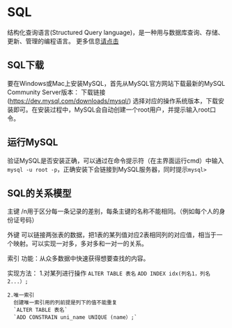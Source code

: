 # SQL

结构化查询语言(Structured Query language)，是一种用与数据库查询、存储、更新、管理的编程语言。
更多信息[请点击](https://baike.baidu.com/item/结构化查询语言/10450182?fromtitle=sql&fromid=86007&fr=aladdin)

## SQL下载 ##
要在Windows或Mac上安装MySQL，首先从MySQL官方网站下载最新的MySQL Community Server版本：
下载链接(https://dev.mysql.com/downloads/mysql/)
选择对应的操作系统版本，下载安装即可。在安装过程中，MySQL会自动创建一个root用户，并提示输入root口令。

## 运行MySQL ##

验证MySQL是否安装正确，可以通过在命令提示符（在主界面运行cmd）中输入`mysql -u root -p`，正确安装下会链接到MySQL服务器，同时提示`mysql>`

## SQL的关系模型 ##

主键
  /n用于区分每一条记录的差别，每条主键的名称不能相同。（例如每个人的身份证号码）
  
外键 
  可以链接两张表的数据，把1表的某列值对应2表相同列的对应值，相当于一个映射。可以实现一对多，多对多和一对一的关系。
  
索引
  功能：从众多数据中快速获得想要查找的内容。
  
  实现方法：
    1.对某列进行操作
      `ALTER TABLE 表名`
      `ADD INDEX idx(列名1，列名2...）;`
    
    2.唯一索引
      创建唯一索引用的列前提是列下的值不能重复
      `ALTER TABLE 表名`
      `ADD CONSTRAIN uni_name UNIQUE (name）;`

   
   
      
  

